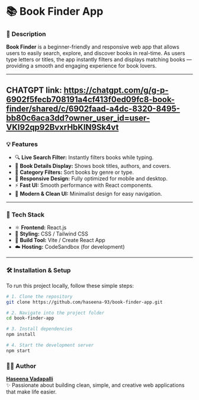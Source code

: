 # 📚 Book Finder App

### 📝 **Description**
**Book Finder** is a beginner-friendly and responsive web app that allows users to easily search, explore, and discover books in real-time. As users type letters or titles, the app instantly filters and displays matching books — providing a smooth and engaging experience for book lovers.

---


CHATGPT link: https://chatgpt.com/g/g-p-6902f5fecb708191a4cf413f0ed09fc8-book-finder/shared/c/6902faad-a4dc-8320-8495-bb80c6aca3dd?owner_user_id=user-VKI92qp92BvxrHbKlN9Sk4vt
---

### 💡 **Features**
- 🔍 **Live Search Filter:** Instantly filters books while typing.  
- 📘 **Book Details Display:** Shows book titles, authors, and covers.  
- 🧭 **Category Filters:** Sort books by genre or type.  
- 📱 **Responsive Design:** Fully optimized for mobile and desktop.  
- ⚡ **Fast UI:** Smooth performance with React components.  
- 🎨 **Modern & Clean UI:** Minimalist design for easy navigation.

---

### 🧩 **Tech Stack**
- ⚛️ **Frontend:** React.js  
- 🎨 **Styling:** CSS / Tailwind CSS  
- 🧱 **Build Tool:** Vite / Create React App  
- ☁️ **Hosting:** CodeSandbox (for development)

---

### 🛠️ **Installation & Setup**

To run this project locally, follow these simple steps:

```bash
# 1. Clone the repository
git clone https://github.com/haseena-93/book-finder-app.git

# 2. Navigate into the project folder
cd book-finder-app

# 3. Install dependencies
npm install

# 4. Start the development server
npm start
```






### 👩‍💻 **Author**
**[Haseena Vadapalli](https://github.com/haseena-93)**  
✨ Passionate about building clean, simple, and creative web applications that make life easier.
